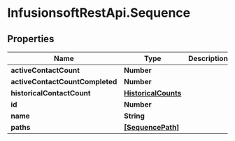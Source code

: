 # InfusionsoftRestApi.Sequence

## Properties
Name | Type | Description | Notes
------------ | ------------- | ------------- | -------------
**activeContactCount** | **Number** |  | [optional] 
**activeContactCountCompleted** | **Number** |  | [optional] 
**historicalContactCount** | [**HistoricalCounts**](HistoricalCounts.md) |  | [optional] 
**id** | **Number** |  | [optional] 
**name** | **String** |  | [optional] 
**paths** | [**[SequencePath]**](SequencePath.md) |  | [optional] 


